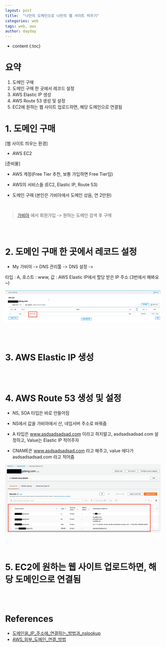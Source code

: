 ```yaml
---
layout: post
title:  "나만의 도메인으로 나만의 웹 사이트 띄우기"
categories: web
tags: web, aws
author: dayday
---
```


* content
{:toc}

# 요약
1. 도메인 구매
2. 도메인 구매 한 곳에서 레코드 설정
3. AWS Elastic IP 생성
4. AWS Route 53 생성 및 설정
5. EC2에 원하는 웹 사이트 업로드하면, 해당 도메인으로 연결됨
   <br>










# 1. 도메인 구매

[웹 사이트 띄우는 환경]

- AWS EC2



[준비물]

- AWS 계정(Free Tier 추천, 보통 가입하면 Free Tier임)

- AWS의 서비스들 (EC2, Elastic IP, Route 53)

- 도메인 구매 (본인은 가비아에서 도메인 샀음, 연 2만원)

<br>

> [가비아](https://www.gabia.com/) 에서 회원가입 -> 원하는 도메인 검색 후 구매

<br>
<br>

# 2. 도메인 구매 한 곳에서 레코드 설정

- My 가비아 -> DNS 관리툴 -> DNS 설정 ->

타입 : A, 호스트 : www, 값 : AWS Elastic IP에서 할당 받은 IP 주소 (3번에서 해봐요~)

![](https://github.com/dayday-kim-101/dayday-kim-101.github.io/blob/master/images/2023-02-04-my-website-on-my-domain/dns_setting.png?raw=true)

<br>
<br>

# 3. AWS Elastic IP 생성

<br>
<br>

# 4. AWS Route 53 생성 및 설정

- NS, SOA 타입은 바로 만들어짐

- NS에서 값을 가비아에서 산, 네임서버 주소로 바꿔줌

- A 타입은 www.asdsadsadsad.com  이라고 하지말고, asdsadsadsad.com  설정하고, Value는 Elastic IP 적어주자

- CNAME은 www.asdsadsadsad.com 라고 해주고, value 에다가  asdsadsadsad.com   라고 적어줌

![](https://github.com/dayday-kim-101/dayday-kim-101.github.io/blob/master/images/2023-02-04-my-website-on-my-domain/set_aws_route_53.png?raw=true)

<br>
<br>

# 5. EC2에 원하는 웹 사이트 업로드하면, 해당 도메인으로 연결됨

<br>
<br>
 
# References

- [도메인을_IP_주소에_연결하는_방법과_nslookup](https://medium.com/@bdv111/%EB%8F%84%EB%A9%94%EC%9D%B8%EC%9D%84-ip-%EC%A3%BC%EC%86%8C%EC%97%90-%EC%97%B0%EA%B2%B0%ED%95%98%EB%8A%94-%EB%B0%A9%EB%B2%95%EA%B3%BC-nslookup-9e70a32eec57)
- [AWS_외부_도메인_연결_방법](http://makebct.net/aws-%EC%99%B8%EB%B6%80-%EB%8F%84%EB%A9%94%EC%9D%B8-%EC%97%B0%EA%B2%B0-%EB%B0%A9%EB%B2%95-1/?cat=989/)

<br>
<br>
